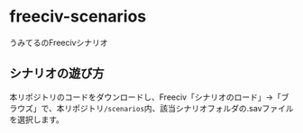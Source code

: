 # freeciv-scenarios
うみてるのFreecivシナリオ
## シナリオの遊び方
本リポジトリのコードをダウンロードし、Freeciv「シナリオのロード」→「ブラウズ」で、本リポジトリ`/scenarios`内、該当シナリオフォルダの.savファイルを選択します。
